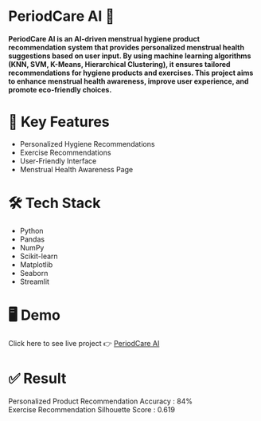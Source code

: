 # PeriodCare AI 🤖
<h4>
  PeriodCare AI is an AI-driven menstrual hygiene product recommendation system that provides personalized menstrual health suggestions based on user input. 
  By using machine learning algorithms (KNN, SVM, K-Means, Hierarchical Clustering), it ensures tailored recommendations for hygiene products and exercises.
  This project aims to enhance menstrual health awareness, improve user experience, and promote eco-friendly choices.
</h4>

# 🚀 Key Features
<ul>
  <li>
    Personalized Hygiene Recommendations
  </li>
  <li>Exercise Recommendations</li>
  <li>User-Friendly Interface</li>
  <li>Menstrual Health Awareness Page</li>
</ul>

# 🛠 Tech Stack

<ul>
  <li>Python</li>
  <li>Pandas</li>
  <li>NumPy</li>
  <li>Scikit-learn</li>
  <li>Matplotlib</li>
  <li>Seaborn</li>
  <li>Streamlit</li>
</ul>

# 🖥️ Demo
Click here to see live project 👉 [PeriodCare AI](https://periodcare-ai-by-shristikumari.streamlit.app/)

# ✅ Result
Personalized Product Recommendation Accuracy : 84% <br>
Exercise Recommendation Silhouette Score : 0.619
